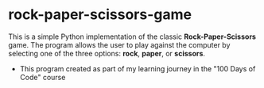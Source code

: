 # rock-paper-scissors-game

This is a simple Python implementation of the classic **Rock-Paper-Scissors** game. The program allows the user to play against the computer by selecting one of the three options: **rock**, **paper**, or **scissors**.

- This program created as part of my learning journey in the "100 Days of Code" course
